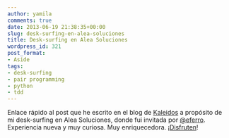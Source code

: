 ```yaml
---
author: yamila
comments: true
date: 2013-06-19 21:38:35+00:00
slug: desk-surfing-en-alea-soluciones
title: Desk-surfing en Alea Soluciones
wordpress_id: 321
post_format:
- Aside
tags:
- desk-surfing
- pair programming
- python
- tdd
---
```


Enlace rápido al post que he escrito en el blog de [Kaleidos](http://kaleidos.net) a propósito de mi desk-surfing en Alea Soluciones, donde fui invitada por [@eferro](http://twitter.com/eferro). Experiencia nueva y muy curiosa. Muy enriquecedora. ¡[Disfruten](http://kaleidos.net/blog/desk-surfing-en-alea-soluciones/)!
